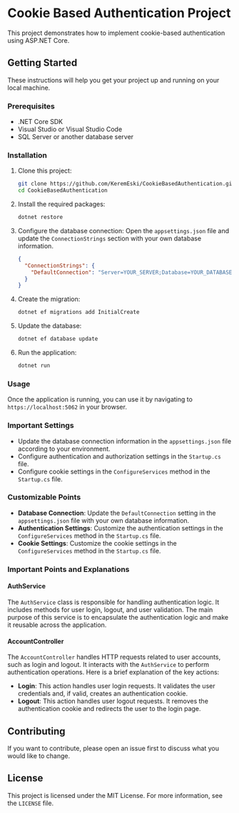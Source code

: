 # Cookie Based Authentication Project

This project demonstrates how to implement cookie-based authentication using ASP.NET Core.

## Getting Started

These instructions will help you get your project up and running on your local machine.

### Prerequisites

- .NET Core SDK
- Visual Studio or Visual Studio Code
- SQL Server or another database server

### Installation

1. Clone this project:
    ```sh
    git clone https://github.com/KeremEski/CookieBasedAuthentication.git
    cd CookieBasedAuthentication
    ```

2. Install the required packages:
    ```sh
    dotnet restore
    ```

3. Configure the database connection:
    Open the `appsettings.json` file and update the `ConnectionStrings` section with your own database information.
    ```json
    {
      "ConnectionStrings": {
        "DefaultConnection": "Server=YOUR_SERVER;Database=YOUR_DATABASE;User Id=YOUR_USERNAME;Password=YOUR_PASSWORD;"
      }
    }
    ```

4. Create the migration:
    ```sh
    dotnet ef migrations add InitialCreate
    ```

5. Update the database:
    ```sh
    dotnet ef database update
    ```

6. Run the application:
    ```sh
    dotnet run
    ```

### Usage

Once the application is running, you can use it by navigating to `https://localhost:5062` in your browser.

### Important Settings

- Update the database connection information in the `appsettings.json` file according to your environment.
- Configure authentication and authorization settings in the `Startup.cs` file.
- Configure cookie settings in the `ConfigureServices` method in the `Startup.cs` file.

### Customizable Points

- **Database Connection**: Update the `DefaultConnection` setting in the `appsettings.json` file with your own database information.
- **Authentication Settings**: Customize the authentication settings in the `ConfigureServices` method in the `Startup.cs` file.
- **Cookie Settings**: Customize the cookie settings in the `ConfigureServices` method in the `Startup.cs` file.

### Important Points and Explanations

#### AuthService

The `AuthService` class is responsible for handling authentication logic. It includes methods for user login, logout, and user validation. The main purpose of this service is to encapsulate the authentication logic and make it reusable across the application.

#### AccountController

The `AccountController` handles HTTP requests related to user accounts, such as login and logout. It interacts with the `AuthService` to perform authentication operations. Here is a brief explanation of the key actions:

- **Login**: This action handles user login requests. It validates the user credentials and, if valid, creates an authentication cookie.
- **Logout**: This action handles user logout requests. It removes the authentication cookie and redirects the user to the login page.

## Contributing

If you want to contribute, please open an issue first to discuss what you would like to change.

## License

This project is licensed under the MIT License. For more information, see the `LICENSE` file.
